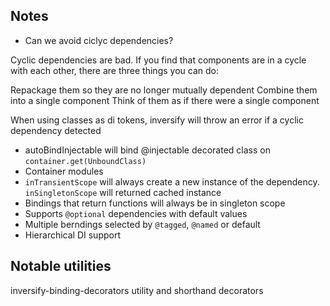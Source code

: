 ## Notes

* Can we avoid ciclyc dependencies?

Cyclic dependencies are bad. If you find that components are in a cycle with each other, there are three things you can do:

Repackage them so they are no longer mutually dependent
Combine them into a single component
Think of them as if there were a single component

When using classes as di tokens, inversify will throw an error if a cyclic dependency detected

* autoBindInjectable will bind @injectable decorated class on `container.get(UnboundClass)`
* Container modules
* `inTransientScope` will always create a new instance of the dependency. `inSingletonScope` will returned cached instance
* Bindings that return functions will always be in singleton scope
* Supports `@optional` dependencies with default values
* Multiple berndings selected by `@tagged`, `@named` or default
* Hierarchical DI support

## Notable utilities

inversify-binding-decorators utility and shorthand decorators 